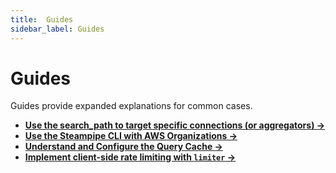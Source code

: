 ```yaml
---
title:  Guides
sidebar_label: Guides
---
```


# Guides

Guides provide expanded explanations for common cases.

- **[Use the search_path to target specific connections (or aggregators) →](guides/search-path)**
- **[Use the Steampipe CLI with AWS Organizations →](guides/aws-orgs)**
- **[Understand and Configure the Query Cache →](guides/caching)**
- **[Implement client-side rate limiting with `limiter` →](guides/limiter)**